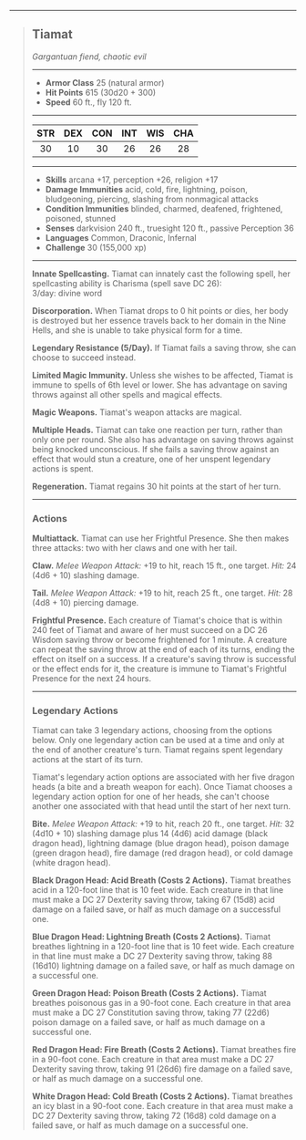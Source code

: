 ***
> ## Tiamat
> *Gargantuan fiend, chaotic evil*
> 
> ***
> 
> - **Armor Class** 25 (natural armor)
> - **Hit Points** 615 (30d20 + 300)
> - **Speed** 60 ft., fly 120 ft.
> 
> ***
> 
> |STR|DEX|CON|INT|WIS|CHA|
> |:---:|:---:|:---:|:---:|:---:|:---:|
> |30|10|30|26|26|28|
> 
> ***
> 
> - **Skills** arcana +17, perception +26, religion +17
> - **Damage Immunities** acid, cold, fire, lightning, poison, bludgeoning, piercing, slashing from nonmagical attacks
> - **Condition Immunities** blinded, charmed, deafened, frightened, poisoned, stunned
> - **Senses** darkvision 240 ft., truesight 120 ft., passive Perception 36
> - **Languages** Common, Draconic, Infernal
> - **Challenge** 30 (155,000 xp)
> 
> ***
> 
> **Innate Spellcasting.** Tiamat can innately cast the following spell, her spellcasting ability is Charisma (spell save DC 26):  
> 3/day: divine word
> 
> **Discorporation.** When Tiamat drops to 0 hit points or dies, her body is destroyed but her essence travels back to her domain in the Nine Hells, and she is unable to take physical form for a time.
> 
> **Legendary Resistance (5/Day).** If Tiamat fails a saving throw, she can choose to succeed instead.
> 
> **Limited Magic Immunity.** Unless she wishes to be affected, Tiamat is immune to spells of 6th level or lower. She has advantage on saving throws against all other spells and magical effects.
> 
> **Magic Weapons.** Tiamat's weapon attacks are magical.
> 
> **Multiple Heads.** Tiamat can take one reaction per turn, rather than only one per round. She also has advantage on saving throws against being knocked unconscious. If she fails a saving throw against an effect that would stun a creature, one of her unspent legendary actions is spent.
> 
> **Regeneration.** Tiamat regains 30 hit points at the start of her turn.
> 
> ***
> 
> ### Actions
> **Multiattack.** Tiamat can use her Frightful Presence. She then makes three attacks: two with her claws and one with her tail.
> 
> **Claw.** *Melee Weapon Attack:* +19 to hit, reach 15 ft., one target. *Hit:* 24 (4d6 + 10) slashing damage.
> 
> **Tail.** *Melee Weapon Attack:* +19 to hit, reach 25 ft., one target. *Hit:* 28 (4d8 + 10) piercing damage.
> 
> **Frightful Presence.** Each creature of Tiamat's choice that is within 240 feet of Tiamat and aware of her must succeed on a DC 26 Wisdom saving throw or become frightened for 1 minute. A creature can repeat the saving throw at the end of each of its turns, ending the effect on itself on a success. If a creature's saving throw is successful or the effect ends for it, the creature is immune to Tiamat's Frightful Presence for the next 24 hours.
> 
> ***
> 
> ### Legendary Actions
> Tiamat can take 3 legendary actions, choosing from the options below. Only one legendary action can be used at a time and only at the end of another creature's turn. Tiamat regains spent legendary actions at the start of its turn.
> 
> Tiamat's legendary action options are associated with her five dragon heads (a bite and a breath weapon for each). Once Tiamat chooses a legendary action option for one of her heads, she can't choose another one associated with that head until the start of her next turn.
> 
> **Bite.** *Melee Weapon Attack:* +19 to hit, reach 20 ft., one target. *Hit:* 32 (4d10 + 10) slashing damage plus 14 (4d6) acid damage (black dragon head), lightning damage (blue dragon head), poison damage (green dragon head), fire damage (red dragon head), or cold damage (white dragon head).
> 
> **Black Dragon Head: Acid Breath (Costs 2 Actions).** Tiamat breathes acid in a 120-foot line that is 10 feet wide. Each creature in that line must make a DC 27 Dexterity saving throw, taking 67 (15d8) acid damage on a failed save, or half as much damage on a successful one.
> 
> **Blue Dragon Head: Lightning Breath (Costs 2 Actions).** Tiamat breathes lightning in a 120-foot line that is 10 feet wide. Each creature in that line must make a DC 27 Dexterity saving throw, taking 88 (16d10) lightning damage on a failed save, or half as much damage on a successful one.
> 
> **Green Dragon Head: Poison Breath (Costs 2 Actions).** Tiamat breathes poisonous gas in a 90-foot cone. Each creature in that area must make a DC 27 Constitution saving throw, taking 77 (22d6) poison damage on a failed save, or half as much damage on a successful one.
> 
> **Red Dragon Head: Fire Breath (Costs 2 Actions).** Tiamat breathes fire in a 90-foot cone. Each creature in that area must make a DC 27 Dexterity saving throw, taking 91 (26d6) fire damage on a failed save, or half as much damage on a successful one.
> 
> **White Dragon Head: Cold Breath (Costs 2 Actions).** Tiamat breathes an icy blast in a 90-foot cone. Each creature in that area must make a DC 27 Dexterity saving throw, taking 72 (16d8) cold damage on a failed save, or half as much damage on a successful one.